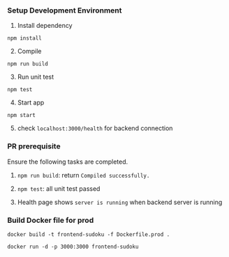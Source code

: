 ### Setup Development Environment

1. Install dependency

```
npm install
```

2. Compile

```
npm run build
```

3. Run unit test

```
npm test

```

4. Start app

```
npm start
```

5. check `localhost:3000/health` for backend connection

### PR prerequisite

Ensure the following tasks are completed.

1. `npm run build`: return `Compiled successfully.`

2. `npm test`: all unit test passed

3. Health page shows `server is running` when backend server is running

### Build Docker file for prod

```
docker build -t frontend-sudoku -f Dockerfile.prod .
```

```
docker run -d -p 3000:3000 frontend-sudoku
```
